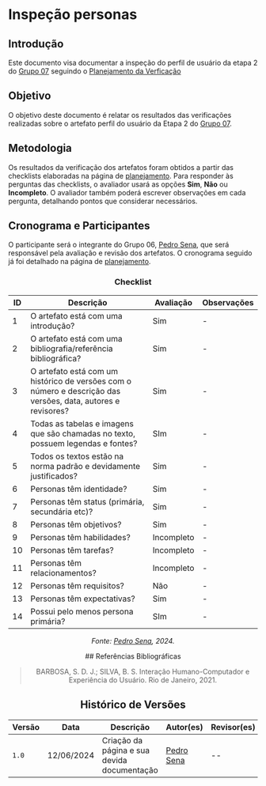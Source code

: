 # Inspeção personas

## Introdução

Este documento visa documentar a inspeção do perfil de usuário da etapa 2 do [Grupo 07](https://interacao-humano-computador.github.io/2024.1-CBMERJ/) seguindo o [Planejamento da Verficação](../etapa-2/planejamento.md)


## Objetivo

O objetivo deste documento é relatar os resultados das verificações realizadas sobre o artefato perfil do usuário da Etapa 2 do [Grupo 07](https://interacao-humano-computador.github.io/2024.1-CBMERJ/).

## Metodologia

Os resultados da verificação dos artefatos foram obtidos a partir das checklists elaboradas na página de [planejamento](./planejamento-verificacao-etapa-2). Para responder às perguntas das checklists, o avaliador usará as opções **Sim**, **Não** ou **Incompleto**. O avaliador também poderá escrever observações em cada pergunta, detalhando pontos que considerar necessários.

## Cronograma e Participantes

O participante será o integrante do Grupo 06, [Pedro Sena](https://github.com/pedroyen21), que será responsável pela avaliação e revisão dos artefatos. O cronograma seguido já foi detalhado na página de [planejamento](./planejamento-verificacao-etapa-2).

<center>

### Checklist

<center>

| ID  | Descrição                                                                                                    | Avaliação | Observações |
| --- | ------------------------------------------------------------------------------------------------------------ | --------- | ----------- |
| 1   | O artefato está com uma introdução? | Sim|      -       |
| 2   | O artefato está com uma bibliografia/referência bibliográfica?|     Sim      |     -        |
| 3   | O artefato está com um histórico de versões com o número e descrição das versões, data, autores e revisores? | Sim    |      -       |
| 4   | Todas as tabelas e imagens que são chamadas no texto, possuem legendas e fontes?  | SIm           |    -         |
| 5   | Todos os textos estão na norma padrão e devidamente justificados?| Sim|  -  |
| 6   | Personas têm identidade?   |    Sim     |      -      |
| 7   | Personas têm status (primária, secundária etc)?   |     Sim     |      -      |
| 8   | Personas têm objetivos?   |     Sim     |      -      |
| 9   | Personas têm habilidades?   |     Incompleto     |      -      |
| 10   | Personas têm tarefas?   |     Incompleto     |      -      |
| 11   | Personas têm relacionamentos?   |     Incompleto     |      -      |
| 12   | Personas têm requisitos?   |     Não     |      -      |
| 13   | Personas têm expectativas?   |     Sim     |      -      |
| 14   | Possui pelo menos persona primária?   |     SIm     |      -      |


_Fonte: [Pedro Sena](https://github.com/pedroyen21), 2024._

</center>
## Referências Bibliográficas

> BARBOSA, S. D. J.; SILVA, B. S. Interação Humano-Computador e Experiência do Usuário. Rio de Janeiro, 2021.

## Histórico de Versões

| Versão | Data       | Descrição                                   | Autor(es)                                              | Revisor(es) |
| ------ | ---------- | ------------------------------------------- | ------------------------------------------------------ | ----------- |
| `1.0`  | 12/06/2024 | Criação da página e sua devida documentação | [Pedro Sena](https://github.com/pedroyen21) | --          |